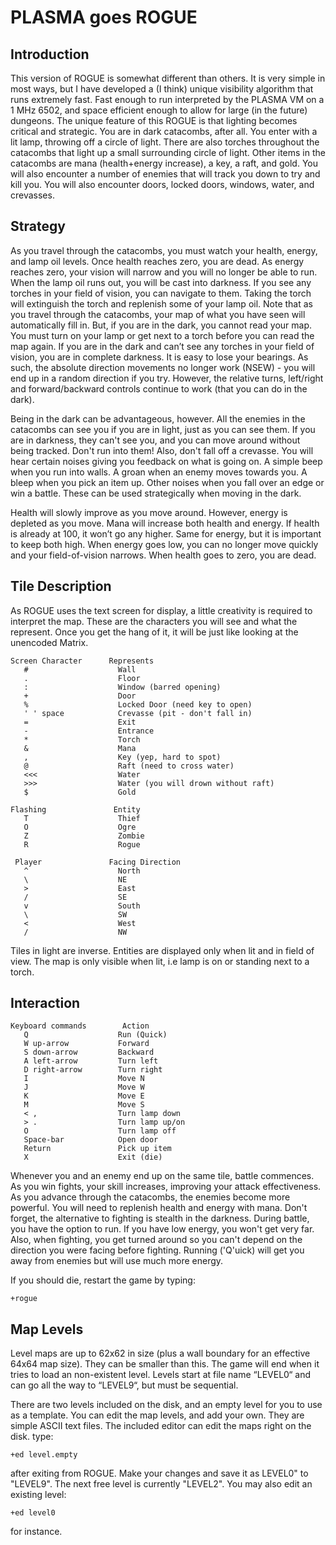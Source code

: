 # PLASMA goes ROGUE

## Introduction

This version of ROGUE is somewhat different than others. It is very simple in most ways, but I have developed a (I think) unique visibility algorithm that runs extremely fast. Fast enough to run interpreted by the PLASMA VM on a 1 MHz 6502, and space efficient enough to allow for large (in the future) dungeons. The unique feature of this ROGUE is that lighting becomes critical and strategic. You are in dark catacombs, after all. You enter with a lit lamp, throwing off a circle of light. There are also torches throughout the catacombs that light up a small surrounding circle of light. Other items in the catacombs are mana (health+energy increase), a key, a raft, and gold. You will also encounter a number of enemies that will track you down to try and kill you. You will also encounter doors, locked doors, windows, water, and crevasses.

## Strategy

As you travel through the catacombs, you must watch your health, energy, and lamp oil levels. Once health reaches zero, you are dead. As energy reaches zero, your vision will narrow and you will no longer be able to run. When the lamp oil runs out, you will be cast into darkness. If you see any torches in your field of vision, you can navigate to them. Taking the torch will extinguish the torch and replenish some of your lamp oil. Note that as you travel through the catacombs, your map of what you have seen will automatically fill in. But, if you are in the dark, you cannot read your map. You must turn on your lamp or get next to a torch before you can read the map again. If you are in the dark and can’t see any torches in your field of vision, you are in complete darkness. It is easy to lose your bearings. As such, the absolute direction movements no longer work (NSEW) - you will end up in a random direction if you try. However, the relative turns, left/right and forward/backward controls continue to work (that you can do in the dark).

Being in the dark can be advantageous, however. All the enemies in the catacombs can see you if you are in light, just as you can see them. If you are in darkness, they can't see you, and you can move around without being tracked. Don't run into them! Also, don't fall off a crevasse. You will hear certain noises giving you feedback on what is going on. A simple beep when you run into walls. A groan when an enemy moves towards you. A bleep when you pick an item up. Other noises when you fall over an edge or win a battle. These can be used strategically when moving in the dark.

Health will slowly improve as you move around. However, energy is depleted as you move. Mana will increase both health and energy. If health is already at 100, it won’t go any higher. Same for energy, but it is important to keep both high. When energy goes low, you can no longer move quickly and your field-of-vision narrows. When health goes to zero, you are dead.

## Tile Description

As ROGUE uses the text screen for display, a little creativity is required to interpret the map. These are the characters you will see and what the represent. Once you get the hang of it, it will be just like looking at the unencoded Matrix.
```
Screen Character      Represents
   #                    Wall
   .                    Floor
   :                    Window (barred opening)
   +                    Door
   %                    Locked Door (need key to open)
   ' ' space            Crevasse (pit - don't fall in)
   =                    Exit
   -                    Entrance
   *                    Torch
   &                    Mana
   ,                    Key (yep, hard to spot)
   @                    Raft (need to cross water)
   <<<                  Water
   >>>                  Water (you will drown without raft)
   $                    Gold

Flashing               Entity
   T                    Thief
   O                    Ogre
   Z                    Zombie
   R                    Rogue

 Player               Facing Direction
   ^                    North
   \                    NE
   >                    East
   /                    SE
   v                    South
   \                    SW
   <                    West
   /                    NW
```
Tiles in light are inverse. Entities are displayed only when lit and in field of view. The map is only visible when lit, i.e lamp is on or standing next to a torch.

## Interaction
```
Keyboard commands        Action
   Q                    Run (Quick)
   W up-arrow           Forward
   S down-arrow         Backward
   A left-arrow         Turn left
   D right-arrow        Turn right
   I                    Move N
   J                    Move W
   K                    Move E
   M                    Move S
   < ,                  Turn lamp down
   > .                  Turn lamp up/on
   O                    Turn lamp off
   Space-bar            Open door
   Return               Pick up item
   X                    Exit (die)
```
Whenever you and an enemy end up on the same tile, battle commences. As you win fights, your skill increases, improving your attack effectiveness. As you advance through the catacombs, the enemies become more powerful. You will need to replenish health and energy with mana. Don't forget, the alternative to fighting is stealth in the darkness. During battle, you have the option to run. If you have low energy, you won't get very far. Also, when fighting, you get turned around so you can't depend on the direction you were facing before fighting. Running ('Q'uick) will get you away from enemies but will use much more energy.

If you should die, restart the game by typing:
```
+rogue
```

## Map Levels

Level maps are up to 62x62 in size (plus a wall boundary for an effective 64x64 map size). They can be smaller than this. The game will end when it tries to load an non-existent level. Levels start at file name “LEVEL0“ and can go all the way to “LEVEL9“, but must be sequential.

There are two levels included on the disk, and an empty level for you to use as a template. You can edit the map levels, and add your own. They are simple ASCII text files. The included editor can edit the maps right on the disk. type:
```
+ed level.empty
```
after exiting from ROGUE. Make your changes and save it as LEVEL0" to "LEVEL9". The next free level is currently "LEVEL2". You may also edit an existing level:
```
+ed level0
```
for instance.


